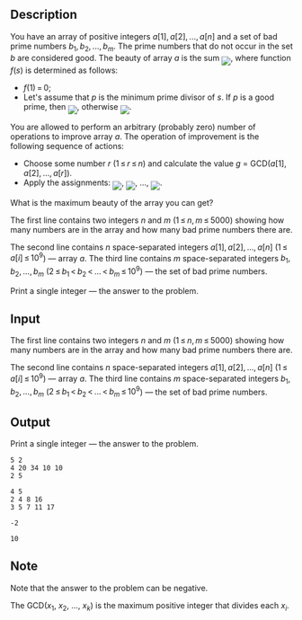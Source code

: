 ## Description

<div><p>You have an array of positive integers <span class="tex-span"><i>a</i>[1], <i>a</i>[2], ..., <i>a</i>[<i>n</i>]</span> and a set of <span class="tex-font-style-it">bad</span> prime numbers <span class="tex-span"><i>b</i><sub class="lower-index">1</sub>, <i>b</i><sub class="lower-index">2</sub>, ..., <i>b</i><sub class="lower-index"><i>m</i></sub></span>. The prime numbers that do not occur in the set <span class="tex-span"><i>b</i></span> are considered <span class="tex-font-style-it">good</span>. The <span class="tex-font-style-it">beauty</span> of array <span class="tex-span"><i>a</i></span> is the sum <img align="middle" class="tex-formula" src="file://kECgp0u6.png" style="max-width: 100.0%;max-height: 100.0%;">, where function <span class="tex-span"><i>f</i>(<i>s</i>)</span> is determined as follows:</p><ul> <li> <span class="tex-span"><i>f</i>(1) = 0</span>; </li><li> Let's assume that <span class="tex-span"><i>p</i></span> is the minimum prime divisor of <span class="tex-span"><i>s</i></span>. If <span class="tex-span"><i>p</i></span> is a good prime, then <img align="middle" class="tex-formula" src="file://bpnuGN5h.png" style="max-width: 100.0%;max-height: 100.0%;">, otherwise <img align="middle" class="tex-formula" src="file://MPK72TGk.png" style="max-width: 100.0%;max-height: 100.0%;">. </li></ul><p>You are allowed to perform an arbitrary (probably zero) number of operations to improve array <span class="tex-span"><i>a</i></span>. The <span class="tex-font-style-it">operation of improvement</span> is the following sequence of actions:</p><ul> <li> Choose some number <span class="tex-span"><i>r</i></span> (<span class="tex-span">1 ≤ <i>r</i> ≤ <i>n</i></span>) and calculate the value <span class="tex-span"><i>g</i></span> = GCD(<span class="tex-span"><i>a</i>[1], <i>a</i>[2], ..., <i>a</i>[<i>r</i>]</span>). </li><li> Apply the assignments: <img align="middle" class="tex-formula" src="file://IqmuYWZu.png" style="max-width: 100.0%;max-height: 100.0%;">, <img align="middle" class="tex-formula" src="file://dD7EILqy.png" style="max-width: 100.0%;max-height: 100.0%;">, <span class="tex-span">...</span>, <img align="middle" class="tex-formula" src="file://5ds1viLl.png" style="max-width: 100.0%;max-height: 100.0%;">. </li></ul><p>What is the maximum beauty of the array you can get? </p></div><div class="input-specification"><p>The first line contains two integers <span class="tex-span"><i>n</i></span> and <span class="tex-span"><i>m</i></span> (<span class="tex-span">1 ≤ <i>n</i>, <i>m</i> ≤ 5000</span>) showing how many numbers are in the array and how many bad prime numbers there are.</p><p>The second line contains <span class="tex-span"><i>n</i></span> space-separated integers <span class="tex-span"><i>a</i>[1], <i>a</i>[2], ..., <i>a</i>[<i>n</i>]</span> (<span class="tex-span">1 ≤ <i>a</i>[<i>i</i>] ≤ 10<sup class="upper-index">9</sup></span>) — array <span class="tex-span"><i>a</i></span>. The third line contains <span class="tex-span"><i>m</i></span> space-separated integers <span class="tex-span"><i>b</i><sub class="lower-index">1</sub>, <i>b</i><sub class="lower-index">2</sub>, ..., <i>b</i><sub class="lower-index"><i>m</i></sub></span> (<span class="tex-span">2 ≤ <i>b</i><sub class="lower-index">1</sub> &lt; <i>b</i><sub class="lower-index">2</sub> &lt; ... &lt; <i>b</i><sub class="lower-index"><i>m</i></sub> ≤ 10<sup class="upper-index">9</sup></span>) — the set of bad prime numbers.</p></div><div class="output-specification"><p>Print a single integer — the answer to the problem.</p></div>

## Input

<p>The first line contains two integers <span class="tex-span"><i>n</i></span> and <span class="tex-span"><i>m</i></span> (<span class="tex-span">1 ≤ <i>n</i>, <i>m</i> ≤ 5000</span>) showing how many numbers are in the array and how many bad prime numbers there are.</p><p>The second line contains <span class="tex-span"><i>n</i></span> space-separated integers <span class="tex-span"><i>a</i>[1], <i>a</i>[2], ..., <i>a</i>[<i>n</i>]</span> (<span class="tex-span">1 ≤ <i>a</i>[<i>i</i>] ≤ 10<sup class="upper-index">9</sup></span>) — array <span class="tex-span"><i>a</i></span>. The third line contains <span class="tex-span"><i>m</i></span> space-separated integers <span class="tex-span"><i>b</i><sub class="lower-index">1</sub>, <i>b</i><sub class="lower-index">2</sub>, ..., <i>b</i><sub class="lower-index"><i>m</i></sub></span> (<span class="tex-span">2 ≤ <i>b</i><sub class="lower-index">1</sub> &lt; <i>b</i><sub class="lower-index">2</sub> &lt; ... &lt; <i>b</i><sub class="lower-index"><i>m</i></sub> ≤ 10<sup class="upper-index">9</sup></span>) — the set of bad prime numbers.</p>

## Output

<p>Print a single integer — the answer to the problem.</p>





```input1
5 2
4 20 34 10 10
2 5

```




```input2
4 5
2 4 8 16
3 5 7 11 17

```




```output1
-2

```




```output2
10

```



## Note

<p>Note that the answer to the problem can be negative.</p><p>The GCD(<span class="tex-span"><i>x</i><sub class="lower-index">1</sub></span>, <span class="tex-span"><i>x</i><sub class="lower-index">2</sub></span>, ..., <span class="tex-span"><i>x</i><sub class="lower-index"><i>k</i></sub></span>) is the maximum positive integer that divides each <span class="tex-span"><i>x</i><sub class="lower-index"><i>i</i></sub></span>.</p>
